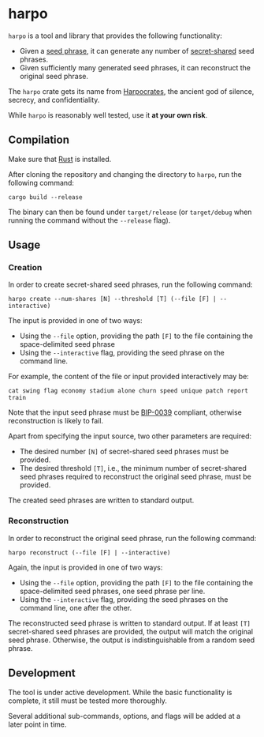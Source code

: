 # harpo

`harpo` is a tool and library that provides the following functionality:

* Given a [seed phrase](https://en.bitcoin.it/wiki/Seed_phrase), it can
generate any number of
[secret-shared](https://en.wikipedia.org/wiki/Shamir%27s_Secret_Sharing) seed
phrases.
* Given sufficiently many generated seed phrases, it can reconstruct
the original seed phrase.

The `harpo` crate gets its name from
[Harpocrates](https://en.wikipedia.org/wiki/Harpocrates), the ancient god of
silence, secrecy, and confidentiality.

While `harpo` is reasonably well tested, use it **at your own risk**.

## Compilation

Make sure that [Rust](https://www.rust-lang.org/tools/install) is installed.

After cloning the repository and changing the directory to `harpo`, run the
following command:

```
cargo build --release
```

The binary can then be found under `target/release` (or `target/debug` when
running the command without the `--release` flag).

## Usage

### Creation

In order to create secret-shared seed phrases, run the following command:

```
harpo create --num-shares [N] --threshold [T] (--file [F] | --interactive)
```

The input is provided in one of two ways:
* Using the `--file` option, providing the path `[F]` to the file containing
the space-delimited seed phrase
* Using the `--interactive` flag, providing the seed phrase on the command line.

For example, the content of the file or input provided interactively may be:

```
cat swing flag economy stadium alone churn speed unique patch report train
```

Note that the input seed phrase must be
[BIP-0039](https://en.bitcoin.it/wiki/BIP_0039) compliant, otherwise
reconstruction is likely to fail.

Apart from specifying the input source, two other parameters are required:

* The desired number `[N]` of secret-shared seed phrases must be provided.
* The desired threshold `[T]`, i.e., the minimum number of secret-shared seed
phrases required to reconstruct the original seed phrase, must be provided.

The created seed phrases are written to standard output.

### Reconstruction

In order to reconstruct the original seed phrase, run the following command:

```
harpo reconstruct (--file [F] | --interactive)
```

Again, the input is provided in one of two ways:
* Using the `--file` option, providing the path `[F]` to the file containing
the space-delimited seed phrases, one seed phrase per line.
* Using the `--interactive` flag, providing the seed phrases on the command
line, one after the other.

The reconstructed seed phrase is written to standard output.
If at least `[T]` secret-shared seed phrases are provided, the output will
match the original seed phrase. Otherwise, the output is indistinguishable from
a random seed phrase.

## Development

The tool is under active development. While the basic functionality is complete,
it still must be tested more thoroughly.

Several additional sub-commands, options, and flags will be added
at a later point in time.
